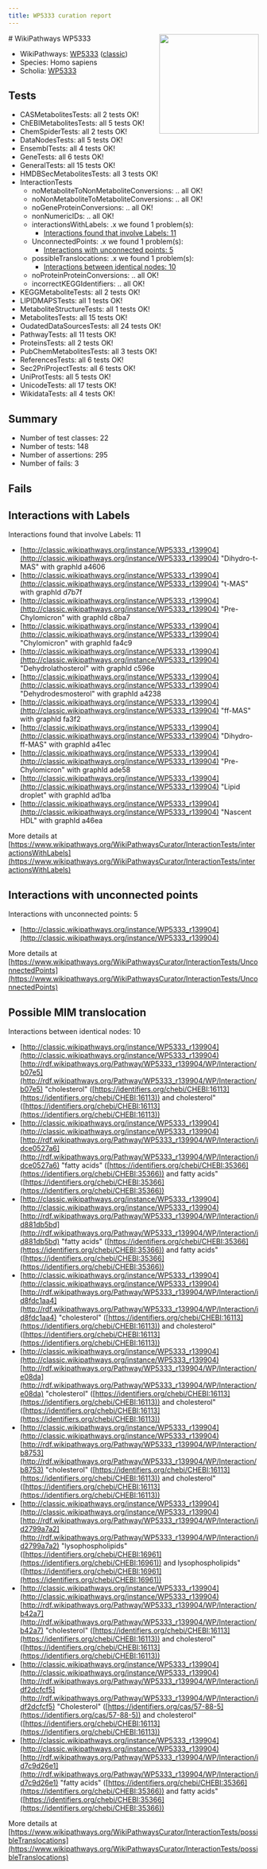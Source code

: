 ```yaml
---
title: WP5333 curation report
---
```


<img style="float: right; width: 200px" src="https://upload.wikimedia.org/wikipedia/commons/thumb/8/83/Wplogo_with_text_500.png/640px-Wplogo_with_text_500.png" />
# WikiPathways WP5333

* WikiPathways: [WP5333](https://wikipathways.org/pathways/WP5333) ([classic](https://classic.wikipathways.org/instance/WP5333))
* Species: Homo sapiens
* Scholia: [WP5333](https://scholia.toolforge.org/wikipathways/WP5333)
## Tests
* CASMetabolitesTests: all 2 tests OK!
* ChEBIMetabolitesTests: all 5 tests OK!
* ChemSpiderTests: all 2 tests OK!
* DataNodesTests: all 5 tests OK!
* EnsemblTests: all 4 tests OK!
* GeneTests: all 6 tests OK!
* GeneralTests: all 15 tests OK!
* HMDBSecMetabolitesTests: all 3 tests OK!
* InteractionTests
    * noMetaboliteToNonMetaboliteConversions: .. all OK!
    * noNonMetaboliteToMetaboliteConversions: .. all OK!
    * noGeneProteinConversions: .. all OK!
    * nonNumericIDs: .. all OK!
    * interactionsWithLabels: .x we found 1 problem(s):
        * [Interactions found that involve Labels: 11](#fe97a8b9)
    * UnconnectedPoints: .x we found 1 problem(s):
        * [Interactions with unconnected points: 5](#35a61add)
    * possibleTranslocations: .x we found 1 problem(s):
        * [Interactions between identical nodes: 10](#661ebeea)
    * noProteinProteinConversions: .. all OK!
    * incorrectKEGGIdentifiers: .. all OK!
* KEGGMetaboliteTests: all 2 tests OK!
* LIPIDMAPSTests: all 1 tests OK!
* MetaboliteStructureTests: all 1 tests OK!
* MetabolitesTests: all 15 tests OK!
* OudatedDataSourcesTests: all 24 tests OK!
* PathwayTests: all 11 tests OK!
* ProteinsTests: all 2 tests OK!
* PubChemMetabolitesTests: all 3 tests OK!
* ReferencesTests: all 6 tests OK!
* Sec2PriProjectTests: all 6 tests OK!
* UniProtTests: all 5 tests OK!
* UnicodeTests: all 17 tests OK!
* WikidataTests: all 4 tests OK!


## Summary

* Number of test classes: 22
* Number of tests: 148
* Number of assertions: 295
* Number of fails: 3

## Fails

<a name="fe97a8b9" />

## Interactions with Labels

Interactions found that involve Labels: 11

* [http://classic.wikipathways.org/instance/WP5333_r139904](http://classic.wikipathways.org/instance/WP5333_r139904) "Dihydro-t-MAS" with graphId a4606
* [http://classic.wikipathways.org/instance/WP5333_r139904](http://classic.wikipathways.org/instance/WP5333_r139904) "t-MAS" with graphId d7b7f
* [http://classic.wikipathways.org/instance/WP5333_r139904](http://classic.wikipathways.org/instance/WP5333_r139904) "Pre-Chylomicron" with graphId c8ba7
* [http://classic.wikipathways.org/instance/WP5333_r139904](http://classic.wikipathways.org/instance/WP5333_r139904) "Chylomicron" with graphId fa4c9
* [http://classic.wikipathways.org/instance/WP5333_r139904](http://classic.wikipathways.org/instance/WP5333_r139904) "Dehydrolathosterol" with graphId c596e
* [http://classic.wikipathways.org/instance/WP5333_r139904](http://classic.wikipathways.org/instance/WP5333_r139904) "Dehydrodesmosterol" with graphId a4238
* [http://classic.wikipathways.org/instance/WP5333_r139904](http://classic.wikipathways.org/instance/WP5333_r139904) "ff-MAS" with graphId fa3f2
* [http://classic.wikipathways.org/instance/WP5333_r139904](http://classic.wikipathways.org/instance/WP5333_r139904) "Dihydro-ff-MAS" with graphId a41ec
* [http://classic.wikipathways.org/instance/WP5333_r139904](http://classic.wikipathways.org/instance/WP5333_r139904) "Pre-Chylomicron" with graphId ade58
* [http://classic.wikipathways.org/instance/WP5333_r139904](http://classic.wikipathways.org/instance/WP5333_r139904) "Lipid droplet" with graphId ad1ba
* [http://classic.wikipathways.org/instance/WP5333_r139904](http://classic.wikipathways.org/instance/WP5333_r139904) "Nascent HDL" with graphId a46ea


More details at [https://www.wikipathways.org/WikiPathwaysCurator/InteractionTests/interactionsWithLabels](https://www.wikipathways.org/WikiPathwaysCurator/InteractionTests/interactionsWithLabels)

<a name="35a61add" />

## Interactions with unconnected points

Interactions with unconnected points: 5

* [http://classic.wikipathways.org/instance/WP5333_r139904](http://classic.wikipathways.org/instance/WP5333_r139904)


More details at [https://www.wikipathways.org/WikiPathwaysCurator/InteractionTests/UnconnectedPoints](https://www.wikipathways.org/WikiPathwaysCurator/InteractionTests/UnconnectedPoints)

<a name="661ebeea" />

## Possible MIM translocation

Interactions between identical nodes: 10

* [http://classic.wikipathways.org/instance/WP5333_r139904](http://classic.wikipathways.org/instance/WP5333_r139904) [http://rdf.wikipathways.org/Pathway/WP5333_r139904/WP/Interaction/b07e5](http://rdf.wikipathways.org/Pathway/WP5333_r139904/WP/Interaction/b07e5) "cholesterol" ([https://identifiers.org/chebi/CHEBI:16113](https://identifiers.org/chebi/CHEBI:16113)) and 
cholesterol" ([https://identifiers.org/chebi/CHEBI:16113](https://identifiers.org/chebi/CHEBI:16113))
* [http://classic.wikipathways.org/instance/WP5333_r139904](http://classic.wikipathways.org/instance/WP5333_r139904) [http://rdf.wikipathways.org/Pathway/WP5333_r139904/WP/Interaction/idce0527a6](http://rdf.wikipathways.org/Pathway/WP5333_r139904/WP/Interaction/idce0527a6) "fatty acids" ([https://identifiers.org/chebi/CHEBI:35366](https://identifiers.org/chebi/CHEBI:35366)) and 
fatty acids" ([https://identifiers.org/chebi/CHEBI:35366](https://identifiers.org/chebi/CHEBI:35366))
* [http://classic.wikipathways.org/instance/WP5333_r139904](http://classic.wikipathways.org/instance/WP5333_r139904) [http://rdf.wikipathways.org/Pathway/WP5333_r139904/WP/Interaction/id881db5bd](http://rdf.wikipathways.org/Pathway/WP5333_r139904/WP/Interaction/id881db5bd) "fatty acids" ([https://identifiers.org/chebi/CHEBI:35366](https://identifiers.org/chebi/CHEBI:35366)) and 
fatty acids" ([https://identifiers.org/chebi/CHEBI:35366](https://identifiers.org/chebi/CHEBI:35366))
* [http://classic.wikipathways.org/instance/WP5333_r139904](http://classic.wikipathways.org/instance/WP5333_r139904) [http://rdf.wikipathways.org/Pathway/WP5333_r139904/WP/Interaction/id8fdc1aa4](http://rdf.wikipathways.org/Pathway/WP5333_r139904/WP/Interaction/id8fdc1aa4) "cholesterol" ([https://identifiers.org/chebi/CHEBI:16113](https://identifiers.org/chebi/CHEBI:16113)) and 
cholesterol" ([https://identifiers.org/chebi/CHEBI:16113](https://identifiers.org/chebi/CHEBI:16113))
* [http://classic.wikipathways.org/instance/WP5333_r139904](http://classic.wikipathways.org/instance/WP5333_r139904) [http://rdf.wikipathways.org/Pathway/WP5333_r139904/WP/Interaction/e08da](http://rdf.wikipathways.org/Pathway/WP5333_r139904/WP/Interaction/e08da) "cholesterol" ([https://identifiers.org/chebi/CHEBI:16113](https://identifiers.org/chebi/CHEBI:16113)) and 
cholesterol" ([https://identifiers.org/chebi/CHEBI:16113](https://identifiers.org/chebi/CHEBI:16113))
* [http://classic.wikipathways.org/instance/WP5333_r139904](http://classic.wikipathways.org/instance/WP5333_r139904) [http://rdf.wikipathways.org/Pathway/WP5333_r139904/WP/Interaction/b8753](http://rdf.wikipathways.org/Pathway/WP5333_r139904/WP/Interaction/b8753) "cholesterol" ([https://identifiers.org/chebi/CHEBI:16113](https://identifiers.org/chebi/CHEBI:16113)) and 
cholesterol" ([https://identifiers.org/chebi/CHEBI:16113](https://identifiers.org/chebi/CHEBI:16113))
* [http://classic.wikipathways.org/instance/WP5333_r139904](http://classic.wikipathways.org/instance/WP5333_r139904) [http://rdf.wikipathways.org/Pathway/WP5333_r139904/WP/Interaction/id2799a7a2](http://rdf.wikipathways.org/Pathway/WP5333_r139904/WP/Interaction/id2799a7a2) "lysophospholipids" ([https://identifiers.org/chebi/CHEBI:16961](https://identifiers.org/chebi/CHEBI:16961)) and 
lysophospholipids" ([https://identifiers.org/chebi/CHEBI:16961](https://identifiers.org/chebi/CHEBI:16961))
* [http://classic.wikipathways.org/instance/WP5333_r139904](http://classic.wikipathways.org/instance/WP5333_r139904) [http://rdf.wikipathways.org/Pathway/WP5333_r139904/WP/Interaction/b42a7](http://rdf.wikipathways.org/Pathway/WP5333_r139904/WP/Interaction/b42a7) "cholesterol" ([https://identifiers.org/chebi/CHEBI:16113](https://identifiers.org/chebi/CHEBI:16113)) and 
cholesterol" ([https://identifiers.org/chebi/CHEBI:16113](https://identifiers.org/chebi/CHEBI:16113))
* [http://classic.wikipathways.org/instance/WP5333_r139904](http://classic.wikipathways.org/instance/WP5333_r139904) [http://rdf.wikipathways.org/Pathway/WP5333_r139904/WP/Interaction/idf2dcfcf5](http://rdf.wikipathways.org/Pathway/WP5333_r139904/WP/Interaction/idf2dcfcf5) "Cholesterol" ([https://identifiers.org/cas/57-88-5](https://identifiers.org/cas/57-88-5)) and 
cholesterol" ([https://identifiers.org/chebi/CHEBI:16113](https://identifiers.org/chebi/CHEBI:16113))
* [http://classic.wikipathways.org/instance/WP5333_r139904](http://classic.wikipathways.org/instance/WP5333_r139904) [http://rdf.wikipathways.org/Pathway/WP5333_r139904/WP/Interaction/id7c9d26e1](http://rdf.wikipathways.org/Pathway/WP5333_r139904/WP/Interaction/id7c9d26e1) "fatty acids" ([https://identifiers.org/chebi/CHEBI:35366](https://identifiers.org/chebi/CHEBI:35366)) and 
fatty acids" ([https://identifiers.org/chebi/CHEBI:35366](https://identifiers.org/chebi/CHEBI:35366))


More details at [https://www.wikipathways.org/WikiPathwaysCurator/InteractionTests/possibleTranslocations](https://www.wikipathways.org/WikiPathwaysCurator/InteractionTests/possibleTranslocations)

